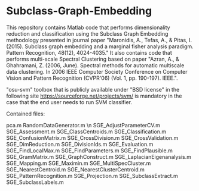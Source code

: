 # Subclass-Graph-Embedding
This repository contains Matlab code that performs dimensionality reduction and classification using the Subclass Graph Embedding methodology presented in journal paper "Maronidis, A., Tefas, A., &amp; Pitas, I. (2015). Subclass graph embedding and a marginal fisher analysis paradigm. Pattern Recognition, 48(12), 4024-4035." It also contains code that performs multi-scale Spectral Clustering based on paper "Azran, A., & Ghahramani, Z. (2006, June). Spectral methods for automatic multiscale data clustering. In 2006 IEEE Computer Society Conference on Computer Vision and Pattern Recognition (CVPR'06) (Vol. 1, pp. 190-197). IEEE.".

"osu-svm" toolbox that is publicly available under "BSD license" in the following site https://sourceforge.net/projects/svm/ is mandatory in the case that the end user needs to run SVM classifier.

Contained files:

pca.m
RandomDataGenerator.m \n
SGE_AdjustParameterCV.m
SGE_Assessment.m
SGE_ClassCentroids.m
SGE_Classification.m
SGE_ConfusionMatrix.m
SGE_CrossDivision.m
SGE_CrossValidation.m
SGE_DimReduction.m
SGE_DivisionIds.m
SGE_Evaluation.m
SGE_FindLocalMax.m
SGE_FindParameters.m
SGE_FindPlausible.m
SGE_GramMatrix.m
SGE_GraphConstruct.m
SGE_LaplacianEigenanalysis.m
SGE_Mapping.m
SGE_Maximin.m
SGE_MultiSpecCluster.m
SGE_NearestCentroid.m
SGE_NearestClusterCentroid.m
SGE_PatternRecognition.m
SGE_Projection.m
SGE_SubclassExtract.m
SGE_SubclassLabels.m
